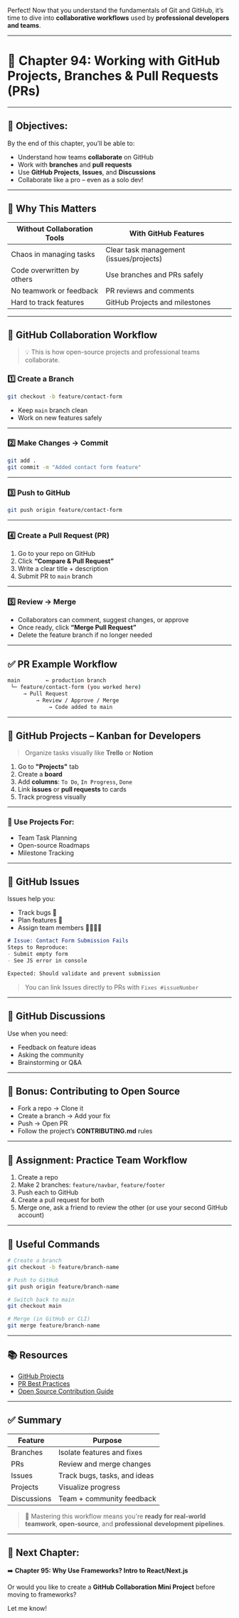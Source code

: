 Perfect! Now that you understand the fundamentals of Git and GitHub, it’s time to dive into **collaborative workflows** used by **professional developers and teams**.

---

# 👥 **Chapter 94: Working with GitHub Projects, Branches & Pull Requests (PRs)**

---

## 🎯 Objectives:

By the end of this chapter, you’ll be able to:

* Understand how teams **collaborate** on GitHub
* Work with **branches** and **pull requests**
* Use **GitHub Projects**, **Issues**, and **Discussions**
* Collaborate like a pro – even as a solo dev!

---

## 📌 Why This Matters

| Without Collaboration Tools | With GitHub Features                    |
| --------------------------- | --------------------------------------- |
| Chaos in managing tasks     | Clear task management (issues/projects) |
| Code overwritten by others  | Use branches and PRs safely             |
| No teamwork or feedback     | PR reviews and comments                 |
| Hard to track features      | GitHub Projects and milestones          |

---

## 🧪 GitHub Collaboration Workflow

> 💡 This is how open-source projects and professional teams collaborate.

### 1️⃣ Create a **Branch**

```bash
git checkout -b feature/contact-form
```

* Keep `main` branch clean
* Work on new features safely

---

### 2️⃣ Make Changes → Commit

```bash
git add .
git commit -m "Added contact form feature"
```

---

### 3️⃣ Push to GitHub

```bash
git push origin feature/contact-form
```

---

### 4️⃣ Create a **Pull Request (PR)**

1. Go to your repo on GitHub
2. Click **“Compare & Pull Request”**
3. Write a clear title + description
4. Submit PR to `main` branch

---

### 5️⃣ Review → Merge

* Collaborators can comment, suggest changes, or approve
* Once ready, click **“Merge Pull Request”**
* Delete the feature branch if no longer needed

---

## ✅ PR Example Workflow

```bash
main        ← production branch
 └─ feature/contact-form (you worked here)
     → Pull Request
         → Review / Approve / Merge
             → Code added to main
```

---

## 🧰 GitHub Projects – Kanban for Developers

> Organize tasks visually like **Trello** or **Notion**

1. Go to **"Projects"** tab
2. Create a **board**
3. Add **columns**: `To Do`, `In Progress`, `Done`
4. Link **issues** or **pull requests** to cards
5. Track progress visually

---

### 📌 Use Projects For:

* Team Task Planning
* Open-source Roadmaps
* Milestone Tracking

---

## 🔧 GitHub Issues

Issues help you:

* Track bugs 🐛
* Plan features 🚀
* Assign team members 👨‍💻👩‍💻

```markdown
# Issue: Contact Form Submission Fails
Steps to Reproduce:
- Submit empty form
- See JS error in console

Expected: Should validate and prevent submission
```

> You can link Issues directly to PRs with `Fixes #issueNumber`

---

## 💬 GitHub Discussions

Use when you need:

* Feedback on feature ideas
* Asking the community
* Brainstorming or Q\&A

---

## 🌟 Bonus: Contributing to Open Source

* Fork a repo → Clone it
* Create a branch → Add your fix
* Push → Open PR
* Follow the project’s **CONTRIBUTING.md** rules

---

## 🧪 Assignment: Practice Team Workflow

1. Create a repo
2. Make 2 branches: `feature/navbar`, `feature/footer`
3. Push each to GitHub
4. Create a pull request for both
5. Merge one, ask a friend to review the other (or use your second GitHub account)

---

## 🔗 Useful Commands

```bash
# Create a branch
git checkout -b feature/branch-name

# Push to GitHub
git push origin feature/branch-name

# Switch back to main
git checkout main

# Merge (in GitHub or CLI)
git merge feature/branch-name
```

---

## 📚 Resources

* [GitHub Projects](https://docs.github.com/en/issues/planning-and-tracking-with-projects/learning-about-projects)
* [PR Best Practices](https://www.pullrequest.com/blog/writing-a-great-pull-request-description/)
* [Open Source Contribution Guide](https://opensource.guide/how-to-contribute/)

---

## ✅ Summary

| Feature     | Purpose                      |
| ----------- | ---------------------------- |
| Branches    | Isolate features and fixes   |
| PRs         | Review and merge changes     |
| Issues      | Track bugs, tasks, and ideas |
| Projects    | Visualize progress           |
| Discussions | Team + community feedback    |

> 🧠 Mastering this workflow means you're **ready for real-world teamwork**, **open-source**, and **professional development pipelines**.

---

## 🚀 Next Chapter:

➡️ **Chapter 95: Why Use Frameworks? Intro to React/Next.js**

Or would you like to create a **GitHub Collaboration Mini Project** before moving to frameworks?

Let me know!
